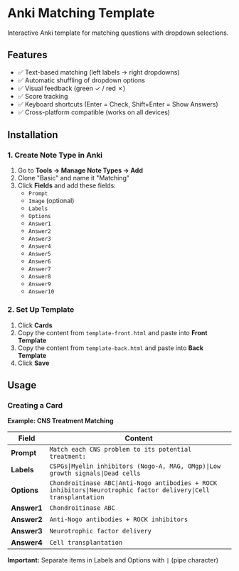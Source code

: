 # Anki Matching Template

Interactive Anki template for matching questions with dropdown selections.

## Features
- ✅ Text-based matching (left labels → right dropdowns)
- ✅ Automatic shuffling of dropdown options
- ✅ Visual feedback (green ✓ / red ✗)
- ✅ Score tracking
- ✅ Keyboard shortcuts (Enter = Check, Shift+Enter = Show Answers)
- ✅ Cross-platform compatible (works on all devices)

## Installation

### 1. Create Note Type in Anki
1. Go to **Tools → Manage Note Types → Add**
2. Clone "Basic" and name it "Matching"
3. Click **Fields** and add these fields:
   - `Prompt`
   - `Image` (optional)
   - `Labels`
   - `Options`
   - `Answer1`
   - `Answer2`
   - `Answer3`
   - `Answer4`
   - `Answer5`
   - `Answer6`
   - `Answer7`
   - `Answer8`
   - `Answer9`
   - `Answer10`

### 2. Set Up Template
1. Click **Cards**
2. Copy the content from `template-front.html` and paste into **Front Template**
3. Copy the content from `template-back.html` and paste into **Back Template**
4. Click **Save**

## Usage

### Creating a Card

**Example: CNS Treatment Matching**

| Field | Content |
|-------|---------|
| **Prompt** | `Match each CNS problem to its potential treatment:` |
| **Labels** | `CSPGs\|Myelin inhibitors (Nogo-A, MAG, OMgp)\|Low growth signals\|Dead cells` |
| **Options** | `Chondroitinase ABC\|Anti-Nogo antibodies + ROCK inhibitors\|Neurotrophic factor delivery\|Cell transplantation` |
| **Answer1** | `Chondroitinase ABC` |
| **Answer2** | `Anti-Nogo antibodies + ROCK inhibitors` |
| **Answer3** | `Neurotrophic factor delivery` |
| **Answer4** | `Cell transplantation` |

**Important:** Separate items in Labels and Options with `|` (pipe character)
